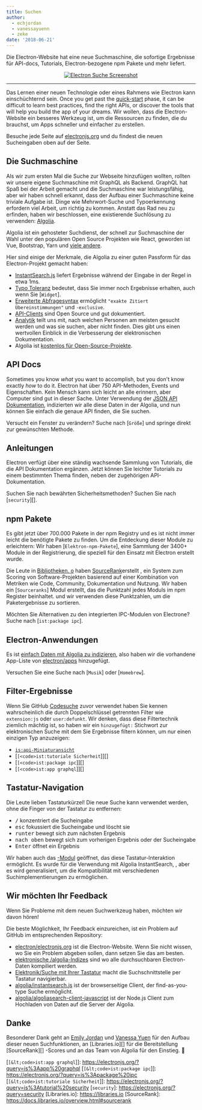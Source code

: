 ```yaml
---
title: Suchen
author:
  - echjordan
  - vanessayuenn
  - zeke
date: '2018-06-21'
---
```


Die Electron-Website hat eine neue Suchmaschine, die sofortige Ergebnisse für API-docs, Tutorials, Electron-bezogene npm Pakete und mehr liefert.

<figure>
  <a href="https://electronjs.org/?query=resize" style="display: block; text-align: center;">
    <img class="screenshot" src="https://user-images.githubusercontent.com/2289/41683719-417ca80a-7490-11e8-9a52-fb145f4251ba.png" alt="Electron Suche Screenshot">
  </a>
</figure>

---

Das Lernen einer neuen Technologie oder eines Rahmens wie Electron kann einschüchternd sein. Once you get past the [quick-start](https://github.com/electron/electron-quick-start) phase, it can be difficult to learn best practices, find the right APIs, or discover the tools that will help you build the app of your dreams. Wir wollen, dass die Electron-Website ein besseres Werkzeug ist, um die Ressourcen zu finden, die du brauchst, um Apps schneller und einfacher zu erstellen.

Besuche jede Seite auf [electronjs.org](https://electronjs.org) und du findest die neuen Sucheingaben oben auf der Seite.

## Die Suchmaschine

Als wir zum ersten Mal die Suche zur Webseite hinzufügen wollten, rollten wir unsere eigene Suchmaschine mit GraphQL als Backend. GraphQL hat Spaß bei der Arbeit gemacht und die Suchmaschine war leistungsfähig, aber wir haben schnell erkannt, dass der Aufbau einer Suchmaschine keine triviale Aufgabe ist. Dinge wie Mehrwort-Suche und Typoerkennung erfordern viel Arbeit, um richtig zu kommen. Anstatt das Rad neu zu erfinden, haben wir beschlossen, eine existierende Suchlösung zu verwenden: [Algolia](https://algolia.com).

Algolia ist ein gehosteter Suchdienst, der schnell zur Suchmaschine der Wahl unter den populären Open Source Projekten wie React, geworden ist Vue, Bootstrap, Yarn und [viele andere](https://community.algolia.com/docsearch/).

Hier sind einige der Merkmale, die Algolia zu einer guten Passform für das Electron-Projekt gemacht haben:

- [InstantSearch.js](https://community.algolia.com/instantsearch.js) liefert Ergebnisse während der Eingabe in der Regel in etwa 1ms.
- [Typo Toleranz](https://www.algolia.com/doc/guides/textual-relevance/typo-tolerance/) bedeutet, dass Sie immer noch Ergebnisse erhalten, auch wenn Sie [`Widget`].
- [Erweiterte Abfragesyntax](https://www.algolia.com/doc/api-reference/api-parameters/advancedSyntax/) ermöglicht `"exakte Zitiert Übereinstimmungen"` und `-exclusive`.
- [API-Clients](https://www.algolia.com/doc/api-client/javascript/getting-started/) sind Open Source und gut dokumentiert.
- [Analytik](https://www.algolia.com/doc/guides/analytics/analytics-overview/) teilt uns mit, nach welchen Personen am meisten gesucht werden und was sie suchen, aber nicht finden. Dies gibt uns einen wertvollen Einblick in die Verbesserung der elektronischen Dokumentation.
- Algolia ist [kostenlos für Open-Source-Projekte](https://www.algolia.com/for-open-source).

## API Docs

Sometimes you know *what* you want to accomplish, but you don't know exactly *how* to do it. Electron hat über 750 API-Methoden, Events und Eigenschaften. Kein Mensch kann sich leicht an alle erinnern, aber Computer sind gut in dieser Sache. Unter Verwendung der [JSON API Dokumentation](https://electronjs.org/blog/api-docs-json-schema), indizierten wir alle diese Daten in der Algolia, und nun können Sie einfach die genaue API finden, die Sie suchen.

Versucht ein Fenster zu verändern? Suche nach [`Größe`] und springe direkt zur gewünschten Methode.

## Anleitungen

Electron verfügt über eine ständig wachsende Sammlung von Tutorials, die die API Dokumentation ergänzen. Jetzt können Sie leichter Tutorials zu einem bestimmten Thema finden, neben der zugehörigen API-Dokumentation.

Suchen Sie nach bewährten Sicherheitsmethoden? Suchen Sie nach [`security`][].

## npm Pakete

Es gibt jetzt über 700.000 Pakete in der npm Registry und es ist nicht immer leicht die benötigte Pakete zu finden. Um die Entdeckung dieser Module zu erleichtern: Wir haben [`Elektron-npm-Pakete`], eine Sammlung der 3400+ Module in der Registrierung, die speziell für den Einsatz mit Electron erstellt wurde.

Die Leute in [Bibliotheken. o](https://libraries.io) haben [SourceRank](https://docs.libraries.io/overview.html#sourcerank)erstellt , ein System zum Scoring von Software-Projekten basierend auf einer Kombination von Metriken wie Code, Community, Dokumentation und Nutzung. Wir haben ein [`Sourceranks`] Modul erstellt, das die Punktzahl jedes Moduls im npm Register beinhaltet. und wir verwenden diese Punktzahlen, um die Paketergebnisse zu sortieren.

Möchten Sie Alternativen zu den integrierten IPC-Modulen von Electrone? Suche nach [`ist:package ipc`].

## Electron-Anwendungen

Es ist [einfach Daten mit Algolia zu indizieren](https://github.com/electron/algolia-indices), also haben wir die vorhandene App-Liste von [electron/apps](https://github.com/electron/apps) hinzugefügt.

Versuchen Sie eine Suche nach [`Musik`] oder [`Homebrew`].

## Filter-Ergebnisse

Wenn Sie GitHub [Codesuche](https://github.com/search) zuvor verwendet haben Sie kennen wahrscheinlich die durch Doppelschlüssel getrennten Filter wie `extension:js` oder `user:defunkt`. Wir denken, dass diese Filtertechnik ziemlich mächtig ist, so haben wir ein `hinzugefügt:` Stichwort zur elektronischen Suche mit dem Sie Ergebnisse filtern können, um nur einen einzigen Typ anzuzeigen:

- [`is:api-Miniaturansicht`][]
- [`[<code>ist:tutoriale Sicherheit`]</code>][]
- [`[<code>ist:package ipc`]</code>][]
- [`[<code>ist:app graphql`]</code>][]

## Tastatur-Navigation

Die Leute lieben Tastaturkürzel! Die neue Suche kann verwendet werden, ohne die Finger von der Tastatur zu entfernen:

- <kbd>/</kbd> konzentriert die Sucheingabe
- <kbd>esc</kbd> fokussiert die Sucheingabe und löscht sie
- <kbd>runter</kbd> bewegt sich zum nächsten Ergebnis
- <kbd>nach oben</kbd> bewegt sich zum vorherigen Ergebnis oder der Sucheingabe
- <kbd>Enter</kbd> öffnet ein Ergebnis

Wir haben auch das [-Modul](https://github.com/electron/search-with-your-keyboard/) geöffnet, das diese Tastatur-Interaktion ermöglicht. Es wurde für die Verwendung mit Algolia InstantSearch, , aber es wird generalisiert, um die Kompatibilität mit verschiedenen Suchimplementierungen zu ermöglichen.

## Wir möchten Ihr Feedback

Wenn Sie Probleme mit dem neuen Suchwerkzeug haben, möchten wir davon hören!

Die beste Möglichkeit, Ihr Feedback einzureichen, ist ein Problem auf GitHub im entsprechenden Repository:

- [electron/electronjs.org](https://github.com/electron/electronjs.org) ist die Electron-Website. Wenn Sie nicht wissen, wo Sie ein Problem abgeben sollen, dann setzen Sie das am besten.
- [elektronische /algolia-Indizes](https://github.com/electron/algolia-indices) sind wo alle durchsuchbaren Electron-Daten kompiliert werden.
- [Elektronik/Suche mit Ihrer Tastatur](https://github.com/electron/search-with-your-keyboard) macht die Suchschnittstelle per Tastatur navigierbar.
- [algolia/instantsearch.js](https://github.com/algolia/instantsearch.js) ist der browserseitige Client, der find-as-you-type Suche ermöglicht.
- [algolia/algoliasearch-client-javascript](https://github.com/algolia/algoliasearch-client-javascript) ist der Node.js Client zum Hochladen von Daten auf die Server der Algolia.

## Danke

Besonderer Dank geht an [Emily Jordan](https://github.com/echjordan) und [Vanessa Yuen](https://github.com/vanessayuenn) für den Aufbau dieser neuen Suchfunktionen, an [Libraries.io][] für die Bereitstellung [SourceRank][] -Scores und an das Team von Algolia für den Einstieg. 🍹

[`is:api-Miniaturansicht`]: https://electronjs.org/?query=is%3Aapi%20thumbnail
[`[&lt;code>ist:app graphql`]</code>]: https://electronjs.org/?query=is%3Aapp%20graphql
[`[&lt;code>ist:package ipc`]</code>]: https://electronjs.org/?query=is%3Apackage%20ipc
[`[&lt;code>ist:tutoriale Sicherheit`]</code>]: https://electronjs.org/?query=is%3Atutorial%20security
[`security`]: https://electronjs.org/?query=security
[Libraries.io]: https://libraries.io
[SourceRank]: https://docs.libraries.io/overview.html#sourcerank